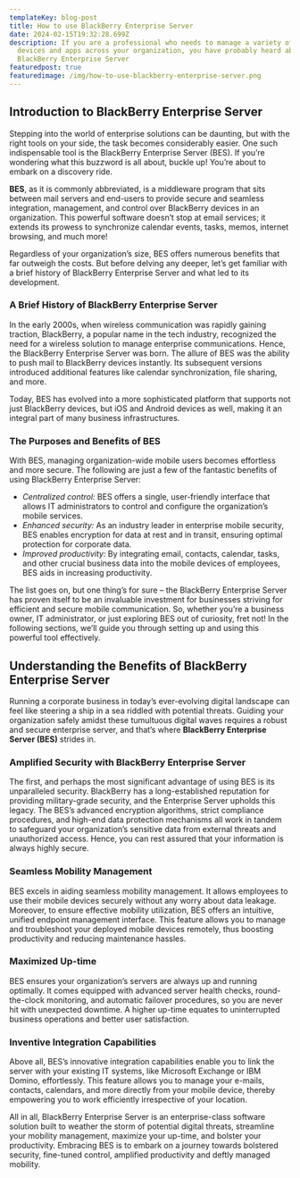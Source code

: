 ```yaml
---
templateKey: blog-post
title: How to use BlackBerry Enterprise Server
date: 2024-02-15T19:32:28.699Z
description: If you are a professional who needs to manage a variety of mobile
  devices and apps across your organization, you have probably heard about
  BlackBerry Enterprise Server
featuredpost: true
featuredimage: /img/how-to-use-blackberry-enterprise-server.png
---
```

<!--StartFragment-->

## Introduction to BlackBerry Enterprise Server

Stepping into the world of enterprise solutions can be daunting, but with the right tools on your side, the task becomes considerably easier. One such indispensable tool is the BlackBerry Enterprise Server (BES). If you’re wondering what this buzzword is all about, buckle up! You’re about to embark on a discovery ride. 

**BES**, as it is commonly abbreviated, is a middleware program that sits between mail servers and end-users to provide secure and seamless integration, management, and control over BlackBerry devices in an organization. This powerful software doesn’t stop at email services; it extends its prowess to synchronize calendar events, tasks, memos, internet browsing, and much more! 

Regardless of your organization’s size, BES offers numerous benefits that far outweigh the costs. But before delving any deeper, let’s get familiar with a brief history of BlackBerry Enterprise Server and what led to its development. 

### A Brief History of BlackBerry Enterprise Server 

In the early 2000s, when wireless communication was rapidly gaining traction, BlackBerry, a popular name in the tech industry, recognized the need for a wireless solution to manage enterprise communications. Hence, the BlackBerry Enterprise Server was born. The allure of BES was the ability to push mail to BlackBerry devices instantly. Its subsequent versions introduced additional features like calendar synchronization, file sharing, and more. 

Today, BES has evolved into a more sophisticated platform that supports not just BlackBerry devices, but iOS and Android devices as well, making it an integral part of many business infrastructures. 

### The Purposes and Benefits of BES 

With BES, managing organization-wide mobile users becomes effortless and more secure. The following are just a few of the fantastic benefits of using BlackBerry Enterprise Server: 

* *Centralized control:* BES offers a single, user-friendly interface that allows IT administrators to control and configure the organization’s mobile services.
* *Enhanced security:* As an industry leader in enterprise mobile security, BES enables encryption for data at rest and in transit, ensuring optimal protection for corporate data.
* *Improved productivity:* By integrating email, contacts, calendar, tasks, and other crucial business data into the mobile devices of employees, BES aids in increasing productivity.

The list goes on, but one thing’s for sure – the BlackBerry Enterprise Server has proven itself to be an invaluable investment for businesses striving for efficient and secure mobile communication. So, whether you’re a business owner, IT administrator, or just exploring BES out of curiosity, fret not! In the following sections, we’ll guide you through setting up and using this powerful tool effectively.

## Understanding the Benefits of BlackBerry Enterprise Server

Running a corporate business in today’s ever-evolving digital landscape can feel like steering a ship in a sea riddled with potential threats. Guiding your organization safely amidst these tumultuous digital waves requires a robust and secure enterprise server, and that’s where **BlackBerry Enterprise Server (BES)** strides in. 

### Amplified Security with BlackBerry Enterprise Server 

The first, and perhaps the most significant advantage of using BES is its unparalleled security. BlackBerry has a long-established reputation for providing military-grade security, and the Enterprise Server upholds this legacy. The BES’s advanced encryption algorithms, strict compliance procedures, and high-end data protection mechanisms all work in tandem to safeguard your organization’s sensitive data from external threats and unauthorized access. Hence, you can rest assured that your information is always highly secure. 

### Seamless Mobility Management 

BES excels in aiding seamless mobility management. It allows employees to use their mobile devices securely without any worry about data leakage. Moreover, to ensure effective mobility utilization, BES offers an intuitive, unified endpoint management interface. This feature allows you to manage and troubleshoot your deployed mobile devices remotely, thus boosting productivity and reducing maintenance hassles. 

### Maximized Up-time 

BES ensures your organization’s servers are always up and running optimally. It comes equipped with advanced server health checks, round-the-clock monitoring, and automatic failover procedures, so you are never hit with unexpected downtime. A higher up-time equates to uninterrupted business operations and better user satisfaction. 

### Inventive Integration Capabilities 

Above all, BES’s innovative integration capabilities enable you to link the server with your existing IT systems, like Microsoft Exchange or IBM Domino, effortlessly. This feature allows you to manage your e-mails, contacts, calendars, and more directly from your mobile device, thereby empowering you to work efficiently irrespective of your location. 

All in all, BlackBerry Enterprise Server is an enterprise-class software solution built to weather the storm of potential digital threats, streamline your mobility management, maximize your up-time, and bolster your productivity. Embracing BES is to embark on a journey towards bolstered security, fine-tuned control, amplified productivity and deftly managed mobility.

<!--EndFragment-->